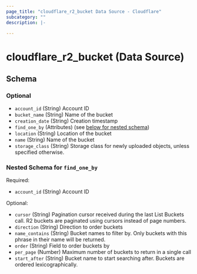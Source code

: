 ```yaml
---
page_title: "cloudflare_r2_bucket Data Source - Cloudflare"
subcategory: ""
description: |-
  
---
```


# cloudflare_r2_bucket (Data Source)




<!-- schema generated by tfplugindocs -->
## Schema

### Optional

- `account_id` (String) Account ID
- `bucket_name` (String) Name of the bucket
- `creation_date` (String) Creation timestamp
- `find_one_by` (Attributes) (see [below for nested schema](#nestedatt--find_one_by))
- `location` (String) Location of the bucket
- `name` (String) Name of the bucket
- `storage_class` (String) Storage class for newly uploaded objects, unless specified otherwise.

<a id="nestedatt--find_one_by"></a>
### Nested Schema for `find_one_by`

Required:

- `account_id` (String) Account ID

Optional:

- `cursor` (String) Pagination cursor received during the last List Buckets call. R2 buckets are paginated using cursors instead of page numbers.
- `direction` (String) Direction to order buckets
- `name_contains` (String) Bucket names to filter by. Only buckets with this phrase in their name will be returned.
- `order` (String) Field to order buckets by
- `per_page` (Number) Maximum number of buckets to return in a single call
- `start_after` (String) Bucket name to start searching after. Buckets are ordered lexicographically.


